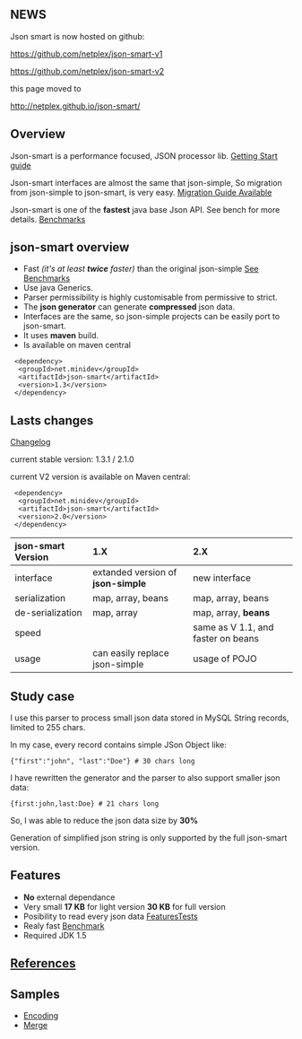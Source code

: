 ## NEWS ##

Json smart is now hosted on github:

https://github.com/netplex/json-smart-v1

https://github.com/netplex/json-smart-v2


this page moved to

http://netplex.github.io/json-smart/


## Overview ##
Json-smart is a performance focused, JSON processor lib.
[Getting Start guide](GettingStart.md)

Json-smart interfaces are almost the same that json-simple, So migration from json-simple to json-smart, is very easy. [Migration Guide Available](http://code.google.com/p/json-smart/wiki/MigratingFromJsonSimpleToJsonSmart)

Json-smart is one of the **fastest** java base Json API.
See bench for more details. [Benchmarks](http://code.google.com/p/json-smart/wiki/Benchmark)

## json-smart overview ##
  * Fast _(it's at least **twice** faster)_ than the original json-simple [See Benchmarks](http://code.google.com/p/json-smart/wiki/Benchmark)
  * Use java Generics.
  * Parser permissibility is highly customisable from permissive to strict.
  * The **json generator** can generate **compressed** json data.
  * Interfaces are the same, so json-simple projects can be easily port to json-smart.
  * It uses **maven** build.
  * Is available on maven central
```
 <dependency>
  <groupId>net.minidev</groupId>
  <artifactId>json-smart</artifactId>
  <version>1.3</version>
 </dependency>
```

## Lasts changes ##
[Changelog](http://code.google.com/p/json-smart/wiki/Changelog)

current stable version: 1.3.1 / 2.1.0

current V2 version is available on Maven central:
```
 <dependency>
  <groupId>net.minidev</groupId>
  <artifactId>json-smart</artifactId>
  <version>2.0</version>
 </dependency>
```

| json-smart Version | **1.X** | **2.X** |
|:-------------------|:--------|:--------|
| interface          | extanded version of **json-simple** | new interface |
| serialization      | map, array, beans | map, array, beans |
| de-serialization   | map, array | map, array, **beans** |
| speed              |         | same as V 1.1, and faster on beans |
| usage              | can easily replace json-simple | usage of POJO |

## Study case ##

I use this parser to process small json data stored in MySQL String records, limited to 255 chars.

In my case, every record contains simple JSon Object like:
```
{"first":"john", "last":"Doe"} # 30 chars long
```

I have rewritten the generator and the parser to also support smaller json data:

```
{first:john,last:Doe} # 21 chars long
```

So, I was able to reduce the json data size by **30%**

Generation of simplified json string is only supported by the full json-smart version.


## Features ##
  * **No** external dependance
  * Very small **17 KB** for light version **30 KB** for full version
  * Posibility to read every json data [FeaturesTests](http://code.google.com/p/json-smart/wiki/FeaturesTests)
  * Realy fast [Benchmark](http://code.google.com/p/json-smart/wiki/Benchmark)
  * Required JDK 1.5

## [References](References.md) ##

## Samples ##
  * [Encoding](http://code.google.com/p/json-smart/wiki/EncodingSamples)
  * [Merge](http://code.google.com/p/json-smart/wiki/MergeSample)